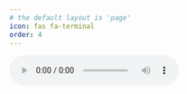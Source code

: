 ```yaml
---
# the default layout is 'page'
icon: fas fa-terminal
order: 4
---
```

<script src="../mini-coi.js" scope="./"></script>
<link rel="stylesheet" href="/assets/css/styles3.css">
<script type="module" src="https://cdn.jsdelivr.net/npm/@pyscript/core/dist/core.js"></script>
<script type="mpy" src="/assets/scripts/main.py" async terminal worker></script>
<div id="test" class="player">
    <audio controls id="xxx" loop>
        <source src="/assets/audio/lost.mp3" type="audio/mpeg">
            Your browser does not support the audio tag.
    </audio> 
</div>